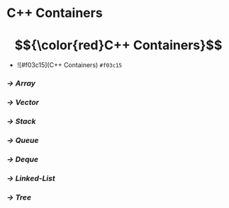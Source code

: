 # C++ Containers
# $${\color{red}C++ Containers}$$
- ![#f03c15](C++ Containers) `#f03c15`

### ***-> Array***
### ***-> Vector***
### ***-> Stack***
### ***-> Queue***
### ***-> Deque***
### ***-> Linked-List***
### ***-> Tree*** 

